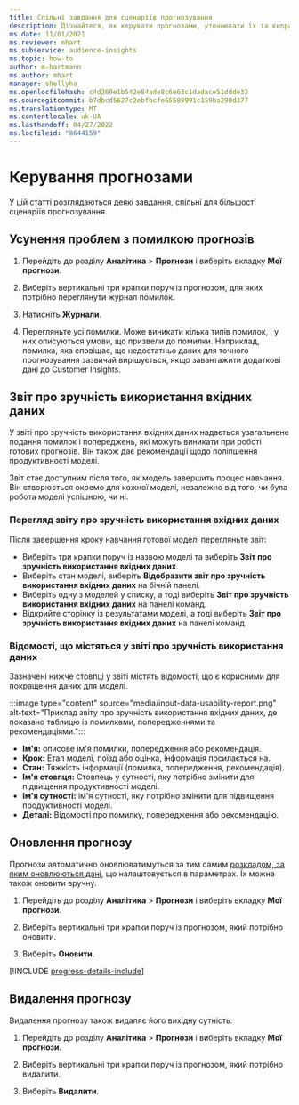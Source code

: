```yaml
---
title: Спільні завдання для сценаріїв прогнозування
description: Дізнайтеся, як керувати прогнозами, уточнювати їх та виправляти неполадки.
ms.date: 11/01/2021
ms.reviewer: mhart
ms.subservice: audience-insights
ms.topic: how-to
author: m-hartmann
ms.author: mhart
manager: shellyha
ms.openlocfilehash: c4d269e1b542e84ade8c6e63c1dadace51ddde32
ms.sourcegitcommit: b7dbcd5627c2ebfbcfe65589991c159ba290d377
ms.translationtype: MT
ms.contentlocale: uk-UA
ms.lasthandoff: 04/27/2022
ms.locfileid: "8644159"
---
```

# <a name="manage-predictions"></a>Керування прогнозами

У цій статті розглядаються деякі завдання, спільні для більшості сценаріїв прогнозування.

## <a name="troubleshoot-a-failed-prediction"></a>Усунення проблем з помилкою прогнозів

1. Перейдіть до розділу **Аналітика** > **Прогнози** і виберіть вкладку **Мої прогнози**.

1. Виберіть вертикальні три крапки поруч із прогнозом, для яких потрібно переглянути журнал помилок.

1. Натисніть **Журнали**.

1. Перегляньте усі помилки. Може виникати кілька типів помилок, і у них описуються умови, що призвели до помилки. Наприклад, помилка, яка сповіщає, що недостатньо даних для точного прогнозування зазвичай вирішується, якщо завантажити додаткові дані до Customer Insights.

## <a name="input-data-usability-report"></a>Звіт про зручність використання вхідних даних

У звіті про зручність використання вхідних даних надається узагальнене подання помилок і попереджень, які можуть виникати при роботі готових прогнозів. Він також дає рекомендації щодо поліпшення продуктивності моделі.

Звіт стає доступним після того, як модель завершить процес навчання. Він створюється окремо для кожної моделі, незалежно від того, чи була робота моделі успішною, чи ні.

### <a name="view-the-input-data-usability-report"></a>Перегляд звіту про зручність використання вхідних даних

Після завершення кроку навчання готової моделі перегляньте звіт:
- Виберіть три крапки поруч із назвою моделі та виберіть **Звіт про зручність використання вхідних даних**.
- Виберіть стан моделі, виберіть **Відобразити звіт про зручність використання вхідних даних** на бічній панелі.
- Виберіть одну з моделей у списку, а тоді виберіть **Звіт про зручність використання вхідних даних** на панелі команд.
- Відкрийте сторінку із результатами моделі, а тоді виберіть **Звіт про зручність використання вхідних даних** на панелі команд.

### <a name="information-in-the-input-data-usability-report"></a>Відомості, що містяться у звіті про зручність використання даних

Зазначені нижче стовпці у звіті містять відомості, що є корисними для покращення даних для моделі.

:::image type="content" source="media/input-data-usability-report.png" alt-text="Приклад звіту про зручність використання вхідних даних, де показано таблицю із помилками, попередженнями та рекомендаціями.":::

- **Ім'я:** описове ім'я помилки, попередження або рекомендація.
- **Крок:** Етап моделі, поїзд або оцінка, інформація посилається на.
- **Стан:** Тяжкість інформації (помилка, попередження, рекомендація).
- **Ім'я стовпця:** Стовпець у сутності, яку потрібно змінити для підвищення продуктивності моделі.
- **Ім'я сутності:** ім'я сутності, яку потрібно змінити для підвищення продуктивності моделі.
- **Деталі:** Відомості про помилку, попередження або рекомендацію.

## <a name="refresh-a-prediction"></a>Оновлення прогнозу

Прогнози автоматично оновлюватимуться за тим самим [розкладом, за яким оновлюються дані](system.md#schedule-tab), що налаштовується в параметрах. Їх можна також оновити вручну.

1. Перейдіть до розділу **Аналітика** > **Прогнози** і виберіть вкладку **Мої прогнози**.

1. Виберіть вертикальні три крапки поруч із прогнозом, який потрібно оновити.

1. Виберіть **Оновити**.

[!INCLUDE [progress-details-include](includes/progress-details-pane.md)]

## <a name="delete-a-prediction"></a>Видалення прогнозу

Видалення прогнозу також видаляє його вихідну сутність.

1. Перейдіть до розділу **Аналітика** > **Прогнози** і виберіть вкладку **Мої прогнози**.

1. Виберіть вертикальні три крапки поруч із прогнозом, який потрібно видалити.

1. Виберіть **Видалити**.
